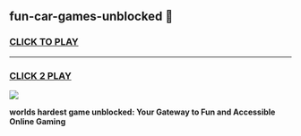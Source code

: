 
## fun-car-games-unblocked 👋
<h3>
<a href="https://premium.freeplayer.one?title=fun-car-games-unblocked&ref=14F">CLICK TO PLAY</a></h3>
<hr>

<h3>
<a href="https://premium.freeplayer.one?title=fun-car-games-unblocked&ref=14F">CLICK 2 PLAY</a>
  
</h3>

<a href="https://premium.freeplayer.one?title=fun-car-games-unblocked&ref=12F/"><img src="https://clearcache.store/games.png"></a>


**worlds hardest game unblocked: Your Gateway to Fun and Accessible Online Gaming**
